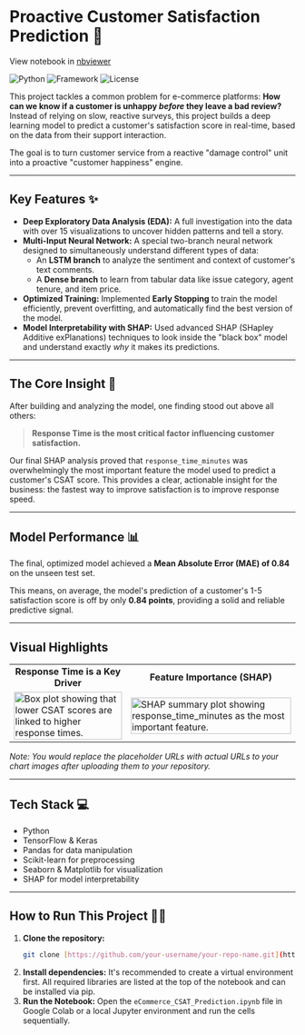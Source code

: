 
# Proactive Customer Satisfaction Prediction 🚀

View notebook in [nbviewer](https://nbviewer.org/github/vipul-solanki/Predicting-Customer-Satisfaction-Deep-learning-Model-/blob/main/DL_Submission.ipynb)

![Python](https://img.shields.io/badge/Python-3.10%2B-blue.svg)
![Framework](https://img.shields.io/badge/Framework-TensorFlow/Keras-orange.svg)
![License](https://img.shields.io/badge/License-MIT-green.svg)

This project tackles a common problem for e-commerce platforms: **How can we know if a customer is unhappy *before* they leave a bad review?** Instead of relying on slow, reactive surveys, this project builds a deep learning model to predict a customer's satisfaction score in real-time, based on the data from their support interaction.

The goal is to turn customer service from a reactive "damage control" unit into a proactive "customer happiness" engine.

---
## Key Features ✨
* **Deep Exploratory Data Analysis (EDA):** A full investigation into the data with over 15 visualizations to uncover hidden patterns and tell a story.
* **Multi-Input Neural Network:** A special two-branch neural network designed to simultaneously understand different types of data:
    * An **LSTM branch** to analyze the sentiment and context of customer's text comments.
    * A **Dense branch** to learn from tabular data like issue category, agent tenure, and item price.
* **Optimized Training:** Implemented **Early Stopping** to train the model efficiently, prevent overfitting, and automatically find the best version of the model.
* **Model Interpretability with SHAP:** Used advanced SHAP (SHapley Additive exPlanations) techniques to look inside the "black box" model and understand exactly *why* it makes its predictions.

---
## The Core Insight 🎯
After building and analyzing the model, one finding stood out above all others:

> **Response Time is the most critical factor influencing customer satisfaction.**

Our final SHAP analysis proved that `response_time_minutes` was overwhelmingly the most important feature the model used to predict a customer's CSAT score. This provides a clear, actionable insight for the business: the fastest way to improve satisfaction is to improve response speed.

---
## Model Performance 📊
The final, optimized model achieved a **Mean Absolute Error (MAE) of 0.84** on the unseen test set.

This means, on average, the model's prediction of a customer's 1-5 satisfaction score is off by only **0.84 points**, providing a solid and reliable predictive signal.

---
## Visual Highlights
 <table>
  <tr>
    <td align="center"><b>Response Time is a Key Driver</b></td>
    <td align="center"><b>Feature Importance (SHAP)</b></td>
  </tr>
  <tr>
    <td><img src="URL_TO_YOUR_RESPONSE_TIME_CHART.png" alt="Box plot showing that lower CSAT scores are linked to higher response times." width="100%"></td>
    <td><img src="URL_TO_YOUR_SHAP_PLOT.png" alt="SHAP summary plot showing response_time_minutes as the most important feature." width="100%"></td>
  </tr>
 </table>

*Note: You would replace the placeholder URLs with actual URLs to your chart images after uploading them to your repository.*

---
## Tech Stack 💻
* Python
* TensorFlow & Keras
* Pandas for data manipulation
* Scikit-learn for preprocessing
* Seaborn & Matplotlib for visualization
* SHAP for model interpretability

---
## How to Run This Project 🏃‍♂️
1.  **Clone the repository:**
    ```bash
    git clone [https://github.com/your-username/your-repo-name.git](https://github.com/your-username/your-repo-name.git)
    ```
2.  **Install dependencies:**
    It's recommended to create a virtual environment first. All required libraries are listed at the top of the notebook and can be installed via pip.
3.  **Run the Notebook:**
    Open the `eCommerce_CSAT_Prediction.ipynb` file in Google Colab or a local Jupyter environment and run the cells sequentially.


